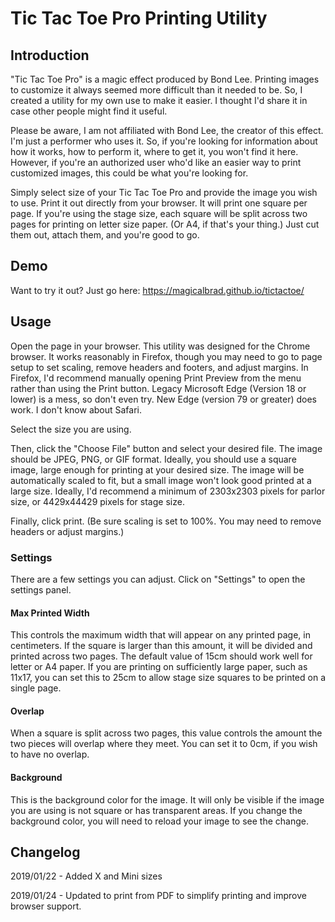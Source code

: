 # Tic Tac Toe Pro Printing Utility

## Introduction
"Tic Tac Toe Pro" is a magic effect produced by Bond Lee. Printing images to customize it always seemed more difficult than it needed to be.  So, I created a utility for my own use to make it easier. I thought I'd share it in case other people might find it useful.

Please be aware, I am not affiliated with Bond Lee, the creator of this effect. I'm just a performer who uses it. So, if you're looking for information about how it works, how to perform it, where to get it, you won't find it here. However, if you're an authorized user who'd like an easier way to print customized images, this could be what you're looking for.

Simply select size of your Tic Tac Toe Pro and provide the image you wish to use. Print it out directly from your browser. It will print one square per page. If you're using the stage size, each square will be split across two pages for printing on letter size paper. (Or A4, if that's your thing.) Just cut them out, attach them, and you're good to go.

## Demo
Want to try it out? Just go here: https://magicalbrad.github.io/tictactoe/

## Usage
Open the page in your browser. This utility was designed for the Chrome browser. It works reasonably in Firefox, though you may need to go to page setup to set scaling, remove headers and footers, and adjust margins. In Firefox, I'd recommend manually opening Print Preview from the menu rather than using the Print button. Legacy Microsoft Edge (Version 18 or lower) is a mess, so don't even try. New Edge (version 79 or greater) does work. I don't know about Safari.

Select the size you are using.

Then, click the "Choose File" button and select your desired file. The image should be JPEG, PNG, or GIF format. Ideally, you should use a square image, large enough for printing at your desired size. The image will be automatically scaled to fit, but a small image won't look good printed at a large size. Ideally, I'd recommend a minimum of 2303x2303 pixels for parlor size, or 4429x44429 pixels for stage size.

Finally, click print. (Be sure scaling is set to 100%. You may need to remove headers or adjust margins.)

### Settings
There are a few settings you can adjust. Click on "Settings" to open the settings panel.

#### Max Printed Width
This controls the maximum width that will appear on any printed page, in centimeters. If the square is larger than this amount, it will be divided and printed across two pages. The default value of 15cm should work well for letter or A4 paper. If you are printing on sufficiently large paper, such as 11x17, you can set this to 25cm to allow stage size squares to be printed on a single page.

#### Overlap
When a square is split across two pages, this value controls the amount the two pieces will overlap where they meet. You can set it to 0cm, if you wish to have no overlap.

#### Background
This is the background color for the image. It will only be visible if the image you are using is not square or has transparent areas. If you change the background color, you will need to reload your image to see the change.
## Changelog

2019/01/22 - Added X and Mini sizes

2019/01/24 - Updated to print from PDF to simplify printing and improve browser support.
